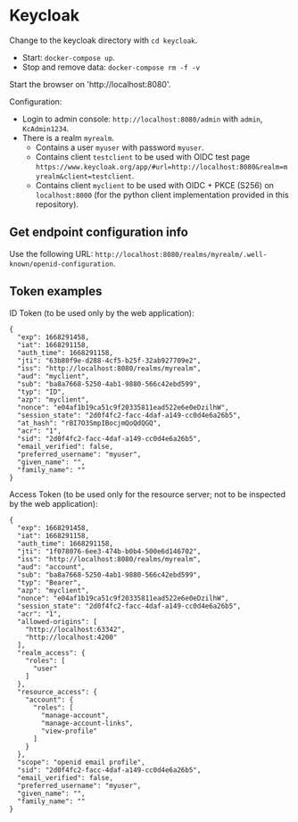 # Keycloak

Change to the keycloak directory with `cd keycloak`.
* Start: `docker-compose up`.
* Stop and remove data: `docker-compose rm -f -v`

Start the browser on 'http://localhost:8080'.

Configuration:
* Login to admin console: `http://localhost:8080/admin` with `admin`, `KcAdmin1234`.
* There is a realm `myrealm`.
  * Contains a user `myuser` with password `myuser`. 
  * Contains client `testclient` to be used with OIDC test page `https://www.keycloak.org/app/#url=http://localhost:8080&realm=myrealm&client=testclient`.
  * Contains client `myclient` to be used with OIDC + PKCE (S256) on `localhost:8000` (for the python client implementation provided in this repository).

## Get endpoint configuration info

Use the following URL: `http://localhost:8080/realms/myrealm/.well-known/openid-configuration`.

## Token examples

ID Token (to be used only by the web application):

```
{
  "exp": 1668291458,
  "iat": 1668291158,
  "auth_time": 1668291158,
  "jti": "63b80f9e-d288-4cf5-b25f-32ab927709e2",
  "iss": "http://localhost:8080/realms/myrealm",
  "aud": "myclient",
  "sub": "ba8a7668-5250-4ab1-9880-566c42ebd599",
  "typ": "ID",
  "azp": "myclient",
  "nonce": "e04af1b19ca51c9f20335811ead522e6e0eDzilhW",
  "session_state": "2d0f4fc2-facc-4daf-a149-cc0d4e6a26b5",
  "at_hash": "rBI7O3SmpIBocjmQoQdQGQ",
  "acr": "1",
  "sid": "2d0f4fc2-facc-4daf-a149-cc0d4e6a26b5",
  "email_verified": false,
  "preferred_username": "myuser",
  "given_name": "",
  "family_name": ""
}
```

Access Token (to be used only for the resource server; not to be inspected by the web application):

```
{
  "exp": 1668291458,
  "iat": 1668291158,
  "auth_time": 1668291158,
  "jti": "1f078076-6ee3-474b-b0b4-500e6d146702",
  "iss": "http://localhost:8080/realms/myrealm",
  "aud": "account",
  "sub": "ba8a7668-5250-4ab1-9880-566c42ebd599",
  "typ": "Bearer",
  "azp": "myclient",
  "nonce": "e04af1b19ca51c9f20335811ead522e6e0eDzilhW",
  "session_state": "2d0f4fc2-facc-4daf-a149-cc0d4e6a26b5",
  "acr": "1",
  "allowed-origins": [
    "http://localhost:63342",
    "http://localhost:4200"
  ],
  "realm_access": {
    "roles": [
      "user"
    ]
  },
  "resource_access": {
    "account": {
      "roles": [
        "manage-account",
        "manage-account-links",
        "view-profile"
      ]
    }
  },
  "scope": "openid email profile",
  "sid": "2d0f4fc2-facc-4daf-a149-cc0d4e6a26b5",
  "email_verified": false,
  "preferred_username": "myuser",
  "given_name": "",
  "family_name": ""
}
```
